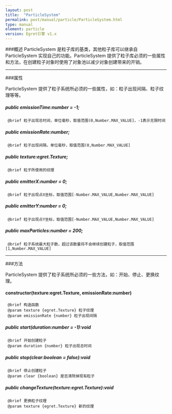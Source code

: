 ```yaml
---
layout: post
title:  "ParticleSystem"
permalink: post/manual/particle/ParticleSystem.html
type: manual
element: particle
version: Egret引擎 v1.x
---
```


###概述
ParticleSystem 是粒子库的基类，其他粒子库可以继承自 ParticleSystem 实现自己的功能。ParticleSystem 提供了粒子库必须的一些属性和方法，在创建粒子对象时使用了对象池以减少对象创建带来的开销。

----------

###属性

ParticleSystem 提供了粒子系统所必须的一些属性，如：粒子出现间隔、粒子纹理等等。

#####  public emissionTime:number = -1;
```
 @brief 粒子出现总时间，单位毫秒，取值范围(0,Number.MAX_VALUE]，-1表示无限时间
```
       
       
#####  public emissionRate:number;
```
 @brief 粒子出现间隔，单位毫秒，取值范围(0,Number.MAX_VALUE]
```

#####  public texture:egret.Texture;
```
 @brief 粒子所使用的纹理
```

#####  public emitterX:number = 0;
```
 @brief 粒子出现点X坐标，取值范围[-Number.MAX_VALUE,Number.MAX_VALUE]
```

#####  public emitterY:number = 0;
```
 @brief 粒子出现点Y坐标，取值范围[-Number.MAX_VALUE,Number.MAX_VALUE]
```

#####  public maxParticles:number = 200;
```
 @brief 粒子系统最大粒子数，超过该数量将不会继续创建粒子，取值范围[1,Number.MAX_VALUE]
```
        
----

###方法

ParticleSystem 提供了粒子系统所必须的一些方法，如：开始、停止、更换纹理。

#### constructor(texture:egret.Texture, emissionRate:number)
```
 @brief 构造函数
 @param texture {egret.Texture} 粒子纹理
 @param emissionRate {number} 粒子出现间隔
```

#####  public start(duration:number = -1):void
```
 @brief 开始创建粒子
 @param duration {number} 粒子出现总时间
```

#####  public stop(clear:boolean = false):void
```
 @brief 停止创建粒子
 @param clear {boolean} 是否清除掉现有粒子
```

#####  public changeTexture(texture:egret.Texture):void
```
 @brief 更换粒子纹理
 @param texture {egret.Texture} 新的纹理
```